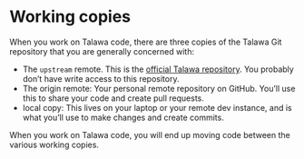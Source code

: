 # Working copies

When you work on Talawa code, there are three copies of the Talawa Git repository that you are generally concerned with:

* The ```upstream``` remote. This is the [official Talawa repository](https://github.com/PalisadoesFoundation/talawa). You probably don’t have write access to this repository.
* The origin remote: Your personal remote repository on GitHub. You’ll use this to share your code and create pull requests.
* local copy: This lives on your laptop or your remote dev instance, and is what you’ll use to make changes and create commits.

When you work on Talawa code, you will end up moving code between the various working copies.

